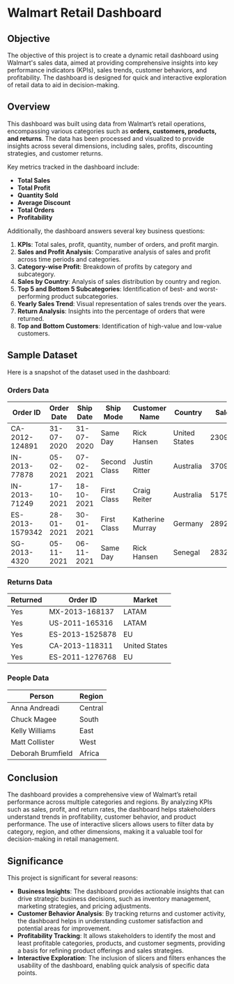 

# Walmart Retail Dashboard

## Objective
The objective of this project is to create a dynamic retail dashboard using Walmart's sales data, aimed at providing comprehensive insights into key performance indicators (KPIs), sales trends, customer behaviors, and profitability. The dashboard is designed for quick and interactive exploration of retail data to aid in decision-making.

## Overview
This dashboard was built using data from Walmart’s retail operations, encompassing various categories such as **orders, customers, products, and returns**. The data has been processed and visualized to provide insights across several dimensions, including sales, profits, discounting strategies, and customer returns.

Key metrics tracked in the dashboard include:
- **Total Sales**
- **Total Profit**
- **Quantity Sold**
- **Average Discount**
- **Total Orders**
- **Profitability**

Additionally, the dashboard answers several key business questions:
1. **KPIs**: Total sales, profit, quantity, number of orders, and profit margin.
2. **Sales and Profit Analysis**: Comparative analysis of sales and profit across time periods and categories.
3. **Category-wise Profit**: Breakdown of profits by category and subcategory.
4. **Sales by Country**: Analysis of sales distribution by country and region.
5. **Top 5 and Bottom 5 Subcategories**: Identification of best- and worst-performing product subcategories.
6. **Yearly Sales Trend**: Visual representation of sales trends over the years.
7. **Return Analysis**: Insights into the percentage of orders that were returned.
8. **Top and Bottom Customers**: Identification of high-value and low-value customers.

## Sample Dataset

Here is a snapshot of the dataset used in the dashboard:

### Orders Data

| Order ID       | Order Date  | Ship Date  | Ship Mode   | Customer Name    | Country        | Sales   | Profit   | Quantity | Category   |
|----------------|-------------|------------|-------------|------------------|----------------|---------|----------|----------|------------|
| CA-2012-124891 | 31-07-2020  | 31-07-2020 | Same Day    | Rick Hansen      | United States  | 2309.65 | 762.18   | 7        | Technology |
| IN-2013-77878  | 05-02-2021  | 07-02-2021 | Second Class| Justin Ritter    | Australia      | 3709.39 | -288.76  | 9        | Furniture  |
| IN-2013-71249  | 17-10-2021  | 18-10-2021 | First Class | Craig Reiter     | Australia      | 5175.17 | 919.97   | 9        | Technology |
| ES-2013-1579342| 28-01-2021  | 30-01-2021 | First Class | Katherine Murray | Germany        | 2892.51 | -96.54   | 5        | Technology |
| SG-2013-4320   | 05-11-2021  | 06-11-2021 | Same Day    | Rick Hansen      | Senegal        | 2832.96 | 311.52   | 8        | Technology |

### Returns Data

| Returned | Order ID       | Market        |
|----------|----------------|---------------|
| Yes      | MX-2013-168137  | LATAM         |
| Yes      | US-2011-165316  | LATAM         |
| Yes      | ES-2013-1525878 | EU            |
| Yes      | CA-2013-118311  | United States |
| Yes      | ES-2011-1276768 | EU            |

### People Data

| Person           | Region   |
|------------------|----------|
| Anna Andreadi    | Central  |
| Chuck Magee      | South    |
| Kelly Williams   | East     |
| Matt Collister   | West     |
| Deborah Brumfield| Africa   |

## Conclusion
The dashboard provides a comprehensive view of Walmart’s retail performance across multiple categories and regions. By analyzing KPIs such as sales, profit, and return rates, the dashboard helps stakeholders understand trends in profitability, customer behavior, and product performance. The use of interactive slicers allows users to filter data by category, region, and other dimensions, making it a valuable tool for decision-making in retail management.

## Significance
This project is significant for several reasons:
- **Business Insights**: The dashboard provides actionable insights that can drive strategic business decisions, such as inventory management, marketing strategies, and pricing adjustments.
- **Customer Behavior Analysis**: By tracking returns and customer activity, the dashboard helps in understanding customer satisfaction and potential areas for improvement.
- **Profitability Tracking**: It allows stakeholders to identify the most and least profitable categories, products, and customer segments, providing a basis for refining product offerings and sales strategies.
- **Interactive Exploration**: The inclusion of slicers and filters enhances the usability of the dashboard, enabling quick analysis of specific data points.

